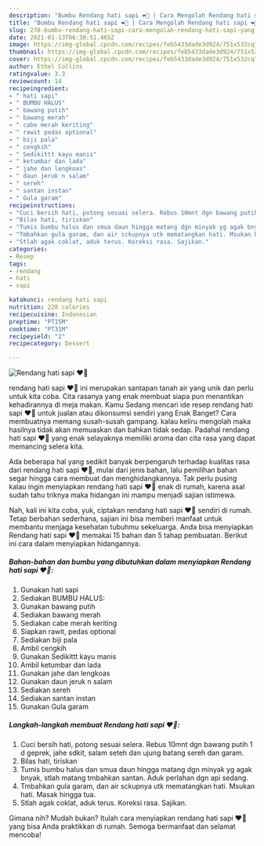 ```yaml
---
description: "Bumbu Rendang hati sapi ❤️🐄 | Cara Mengolah Rendang hati sapi ❤️🐄 Yang Enak Banget"
title: "Bumbu Rendang hati sapi ❤️🐄 | Cara Mengolah Rendang hati sapi ❤️🐄 Yang Enak Banget"
slug: 278-bumbu-rendang-hati-sapi-cara-mengolah-rendang-hati-sapi-yang-enak-banget
date: 2021-01-13T06:38:51.465Z
image: https://img-global.cpcdn.com/recipes/feb5433dade3d924/751x532cq70/rendang-hati-sapi-❤️🐄-foto-resep-utama.jpg
thumbnail: https://img-global.cpcdn.com/recipes/feb5433dade3d924/751x532cq70/rendang-hati-sapi-❤️🐄-foto-resep-utama.jpg
cover: https://img-global.cpcdn.com/recipes/feb5433dade3d924/751x532cq70/rendang-hati-sapi-❤️🐄-foto-resep-utama.jpg
author: Ethel Collins
ratingvalue: 3.3
reviewcount: 14
recipeingredient:
- " hati sapi"
- " BUMBU HALUS"
- " bawang putih"
- " bawang merah"
- " cabe merah keriting"
- " rawit pedas optional"
- " biji pala"
- " cengkih"
- " Sedikittt kayu manis"
- " ketumbar dan lada"
- " jahe dan lengkoas"
- " daun jeruk n salam"
- " sereh"
- " santan instan"
- " Gula garam"
recipeinstructions:
- "Cuci bersih hati, potong sesuai selera. Rebus 10mnt dgn bawang putih 1 d geprek, jahe sdkit, salam seteh dan ujung batang sereh dan garam."
- "Bilas hati, tiriskan"
- "Tumis bumbu halus dan smua daun hingga matang dgn minyak yg agak bnyak, stlah matang tmbahkan santan. Aduk perlahan dgn api sedang."
- "Tmbahkan gula garam, dan air sckupnya utk mematangkan hati. Msukan hati. Masak hingga tua."
- "Stlah agak coklat, aduk terus. Koreksi rasa. Sajikan."
categories:
- Resep
tags:
- rendang
- hati
- sapi

katakunci: rendang hati sapi 
nutrition: 228 calories
recipecuisine: Indonesian
preptime: "PT15M"
cooktime: "PT31M"
recipeyield: "2"
recipecategory: Dessert

---
```



![Rendang hati sapi ❤️🐄](https://img-global.cpcdn.com/recipes/feb5433dade3d924/751x532cq70/rendang-hati-sapi-❤️🐄-foto-resep-utama.jpg)


rendang hati sapi ❤️🐄 ini merupakan santapan tanah air yang unik dan perlu untuk kita coba. Cita rasanya yang enak membuat siapa pun menantikan kehadirannya di meja makan.
Kamu Sedang mencari ide resep rendang hati sapi ❤️🐄 untuk jualan atau dikonsumsi sendiri yang Enak Banget? Cara membuatnya memang susah-susah gampang. kalau keliru mengolah maka hasilnya tidak akan memuaskan dan bahkan tidak sedap. Padahal rendang hati sapi ❤️🐄 yang enak selayaknya memiliki aroma dan cita rasa yang dapat memancing selera kita.



Ada beberapa hal yang sedikit banyak berpengaruh terhadap kualitas rasa dari rendang hati sapi ❤️🐄, mulai dari jenis bahan, lalu pemilihan bahan segar hingga cara membuat dan menghidangkannya. Tak perlu pusing kalau ingin menyiapkan rendang hati sapi ❤️🐄 enak di rumah, karena asal sudah tahu triknya maka hidangan ini mampu menjadi sajian istimewa.


Nah, kali ini kita coba, yuk, ciptakan rendang hati sapi ❤️🐄 sendiri di rumah. Tetap berbahan sederhana, sajian ini bisa memberi manfaat untuk membantu menjaga kesehatan tubuhmu sekeluarga. Anda bisa menyiapkan Rendang hati sapi ❤️🐄 memakai 15 bahan dan 5 tahap pembuatan. Berikut ini cara dalam menyiapkan hidangannya.

<!--inarticleads1-->

##### Bahan-bahan dan bumbu yang dibutuhkan dalam menyiapkan Rendang hati sapi ❤️🐄:

1. Gunakan  hati sapi
1. Sediakan  BUMBU HALUS:
1. Gunakan  bawang putih
1. Sediakan  bawang merah
1. Sediakan  cabe merah keriting
1. Siapkan  rawit, pedas optional
1. Sediakan  biji pala
1. Ambil  cengkih
1. Gunakan  Sedikittt kayu manis
1. Ambil  ketumbar dan lada
1. Gunakan  jahe dan lengkoas
1. Gunakan  daun jeruk n salam
1. Sediakan  sereh
1. Sediakan  santan instan
1. Gunakan  Gula garam




<!--inarticleads2-->

##### Langkah-langkah membuat Rendang hati sapi ❤️🐄:

1. Cuci bersih hati, potong sesuai selera. Rebus 10mnt dgn bawang putih 1 d geprek, jahe sdkit, salam seteh dan ujung batang sereh dan garam.
1. Bilas hati, tiriskan
1. Tumis bumbu halus dan smua daun hingga matang dgn minyak yg agak bnyak, stlah matang tmbahkan santan. Aduk perlahan dgn api sedang.
1. Tmbahkan gula garam, dan air sckupnya utk mematangkan hati. Msukan hati. Masak hingga tua.
1. Stlah agak coklat, aduk terus. Koreksi rasa. Sajikan.




Gimana nih? Mudah bukan? Itulah cara menyiapkan rendang hati sapi ❤️🐄 yang bisa Anda praktikkan di rumah. Semoga bermanfaat dan selamat mencoba!
